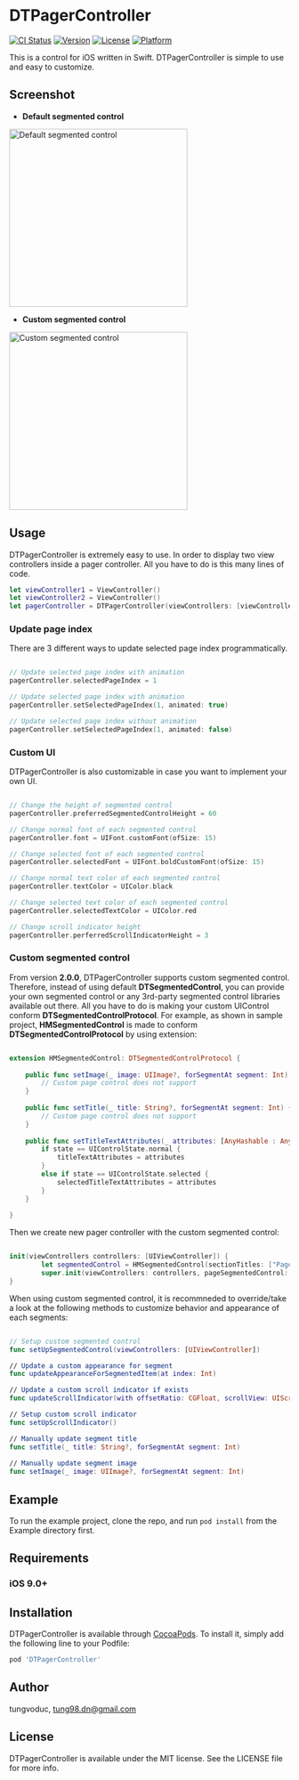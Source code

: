 # DTPagerController

[![CI Status](http://img.shields.io/travis/tungvoduc/DTPagerController.svg?style=flat)](https://travis-ci.org/tungvoduc/DTPagerController)
[![Version](https://img.shields.io/cocoapods/v/DTPagerController.svg?style=flat)](http://cocoapods.org/pods/DTPagerController)
[![License](https://img.shields.io/cocoapods/l/DTPagerController.svg?style=flat)](http://cocoapods.org/pods/DTPagerController)
[![Platform](https://img.shields.io/cocoapods/p/DTPagerController.svg?style=flat)](http://cocoapods.org/pods/DTPagerController)

This is a control for iOS written in Swift. DTPagerController is simple to use and easy to customize. 

## Screenshot

* **Default segmented control**

<p align="left" >
  <img src="Screenshot.PNG" title="Default segmented control" width = "320">
</p> 


* **Custom segmented control**
<p align="left" >
  <img src="Screenshot2.png" title="Custom segmented control" width = "320">
</p> 

## Usage

DTPagerController is extremely easy to use. In order to display two view controllers inside a pager controller. All you have to do is this many lines of code.

```swift
let viewController1 = ViewController()
let viewController2 = ViewController()
let pagerController = DTPagerController(viewControllers: [viewController1, viewController2])
```
### Update page index
There are 3 different ways to update selected page index programmatically.

```swift

// Update selected page index with animation
pagerController.selectedPageIndex = 1

// Update selected page index with animation
pagerController.setSelectedPageIndex(1, animated: true)

// Update selected page index without animation
pagerController.setSelectedPageIndex(1, animated: false)

```

### Custom UI
DTPagerController is also customizable in case you want to implement your own UI.

```swift

// Change the height of segmented control
pagerController.preferredSegmentedControlHeight = 60

// Change normal font of each segmented control
pagerController.font = UIFont.customFont(ofSize: 15)

// Change selected font of each segmented control
pagerController.selectedFont = UIFont.boldCustomFont(ofSize: 15)

// Change normal text color of each segmented control
pagerController.textColor = UIColor.black

// Change selected text color of each segmented control
pagerController.selectedTextColor = UIColor.red

// Change scroll indicator height
pagerController.perferredScrollIndicatorHeight = 3

```

### Custom segmented control
From version **2.0.0**, DTPagerController supports custom segmented control. Therefore, instead of using default **DTSegmentedControl**, you can provide your own segmented control or any 3rd-party segmented control libraries available out there. All you have to do is making your custom UIControl conform **DTSegmentedControlProtocol**. For example, as shown in sample project, **HMSegmentedControl** is made to conform **DTSegmentedControlProtocol** by using extension:

```swift

extension HMSegmentedControl: DTSegmentedControlProtocol {
    
    public func setImage(_ image: UIImage?, forSegmentAt segment: Int) {
        // Custom page control does not support
    }
    
    public func setTitle(_ title: String?, forSegmentAt segment: Int) {
        // Custom page control does not support
    }
    
    public func setTitleTextAttributes(_ attributes: [AnyHashable : Any]?, for state: UIControlState) {
        if state == UIControlState.normal {
            titleTextAttributes = attributes
        }
        else if state == UIControlState.selected {
            selectedTitleTextAttributes = attributes
        }
    }
    
}

```

Then we create new pager controller with the custom segmented control:

```swift

init(viewControllers controllers: [UIViewController]) {
        let segmentedControl = HMSegmentedControl(sectionTitles: ["Page 1", "Page 2", "Page 3"])
        super.init(viewControllers: controllers, pageSegmentedControl: segmentedControl!)
}

```

When using custom segmented control, it is recommneded to override/take a look at the following methods to customize behavior and appearance of each segments:

```swift

// Setup custom segmented control
func setUpSegmentedControl(viewControllers: [UIViewController])

// Update a custom appearance for segment
func updateAppearanceForSegmentedItem(at index: Int)

// Update a custom scroll indicator if exists
func updateScrollIndicator(with offsetRatio: CGFloat, scrollView: UIScrollView)

// Setup custom scroll indicator
func setUpScrollIndicator()

// Manually update segment title
func setTitle(_ title: String?, forSegmentAt segment: Int)
    
// Manually update segment image
func setImage(_ image: UIImage?, forSegmentAt segment: Int)

```

## Example

To run the example project, clone the repo, and run `pod install` from the Example directory first.

## Requirements
### iOS 9.0+

## Installation

DTPagerController is available through [CocoaPods](http://cocoapods.org). To install
it, simply add the following line to your Podfile:

```ruby
pod 'DTPagerController'
```

## Author

tungvoduc, tung98.dn@gmail.com

## License

DTPagerController is available under the MIT license. See the LICENSE file for more info.
